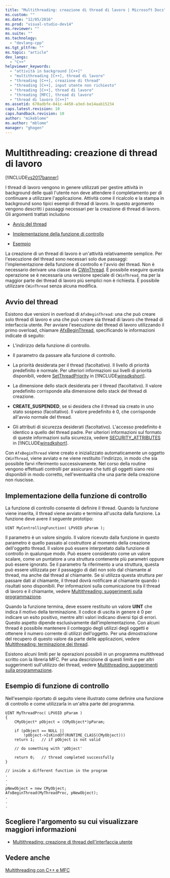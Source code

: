```yaml
---
title: "Multithreading: creazione di thread di lavoro | Microsoft Docs"
ms.custom: ""
ms.date: "12/05/2016"
ms.prod: "visual-studio-dev14"
ms.reviewer: ""
ms.suite: ""
ms.technology: 
  - "devlang-cpp"
ms.tgt_pltfrm: ""
ms.topic: "article"
dev_langs: 
  - "C++"
helpviewer_keywords: 
  - "attività in background [C++]"
  - "multithreading [C++], thread di lavoro"
  - "threading [C++], creazione di thread"
  - "threading [C++], input utente non richiesto"
  - "threading [C++], thread di lavoro"
  - "threading [MFC], thread di lavoro"
  - "thread di lavoro [C++]"
ms.assetid: 670adbfe-041c-4450-a3ed-be14aab15234
caps.latest.revision: 10
caps.handback.revision: 10
author: "mikeblome"
ms.author: "mblome"
manager: "ghogen"
---
```

# Multithreading: creazione di thread di lavoro
[!INCLUDE[vs2017banner](../../assembler/inline/includes/vs2017banner.md)]

I thread di lavoro vengono in genere utilizzati per gestire attività in background delle quali l'utente non deve attendere il completamento per di continuare a utilizzare l'applicazione.  Attività come il ricalcolo e la stampa in background sono tipici esempi di thread di lavoro.  In questo argomento vengono descritti i passaggi necessari per la creazione di thread di lavoro.  Gli argomenti trattati includono  
  
-   [Avvio del thread](#_core_starting_the_thread)  
  
-   [Implementazione della funzione di controllo](#_core_implementing_the_controlling_function)  
  
-   [Esempio](#_core_controlling_function_example)  
  
 La creazione di un thread di lavoro è un'attività relativamente semplice.  Per l'esecuzione del thread sono necessari solo due passaggi: l'implementazione della funzione di controllo e l'avvio del thread.  Non è necessario derivare una classe da [CWinThread](../../mfc/reference/cwinthread-class.md).  È possibile eseguire questa operazione se è necessaria una versione speciale di `CWinThread`, ma per la maggior parte dei thread di lavoro più semplici non è richiesta.  È possibile utilizzare `CWinThread` senza alcuna modifica.  
  
##  <a name="_core_starting_the_thread"></a> Avvio del thread  
 Esistono due versioni in overload di `AfxBeginThread`: una che può creare solo thread di lavoro e una che può creare sia thread di lavoro che thread di interfaccia utente.  Per avviare l'esecuzione del thread di lavoro utilizzando il primo overload, chiamare [AfxBeginThread](../Topic/AfxBeginThread.md), specificando le informazioni indicate di seguito:  
  
-   L'indirizzo della funzione di controllo.  
  
-   Il parametro da passare alla funzione di controllo.  
  
-   La priorità desiderata per il thread \(facoltativo\).  Il livello di priorità predefinito è normale.  Per ulteriori informazioni sui livelli di priorità disponibili, vedere [SetThreadPriority](http://msdn.microsoft.com/library/windows/desktop/ms686277) in [!INCLUDE[winsdkshort](../../atl/reference/includes/winsdkshort_md.md)].  
  
-   La dimensione dello stack desiderata per il thread \(facoltativo\).  Il valore predefinito corrisponde alla dimensione dello stack del thread di creazione.  
  
-   **CREATE\_SUSPENDED**, se si desidera che il thread sia creato in uno stato sospeso \(facoltativo\).  Il valore predefinito è 0, che corrisponde all'avvio normale del thread.  
  
-   Gli attributi di sicurezza desiderati \(facoltativo\).  L'accesso predefinito è identico a quello del thread padre.  Per ulteriori informazioni sul formato di queste informazioni sulla sicurezza, vedere [SECURITY\_ATTRIBUTES](http://msdn.microsoft.com/library/windows/desktop/aa379560) in [!INCLUDE[winsdkshort](../../atl/reference/includes/winsdkshort_md.md)].  
  
 Con `AfxBeginThread` viene creato e inizializzato automaticamente un oggetto `CWinThread`, viene avviato e ne viene restituito l'indirizzo, in modo che sia possibile farvi riferimento successivamente.  Nel corso della routine vengono effettuati controlli per assicurare che tutti gli oggetti siano resi disponibili in modo corretto, nell'eventualità che una parte della creazione non riuscisse.  
  
##  <a name="_core_implementing_the_controlling_function"></a> Implementazione della funzione di controllo  
 La funzione di controllo consente di definire il thread.  Quando la funzione viene inserita, il thread viene avviato e termina all'uscita dalla funzione.  La funzione deve avere il seguente prototipo:  
  
```  
UINT MyControllingFunction( LPVOID pParam );  
```  
  
 Il parametro è un valore singolo.  Il valore ricevuto dalla funzione in questo parametro è quello passato al costruttore al momento della creazione dell'oggetto thread.  Il valore può essere interpretato dalla funzione di controllo in qualunque modo.  Può essere considerato come un valore scalare, come un puntatore a una struttura contenente più parametri oppure può essere ignorato.  Se il parametro fa riferimento a una struttura, questa può essere utilizzata per il passaggio di dati non solo dal chiamante al thread, ma anche dal thread al chiamante.  Se si utilizza questa struttura per passare dati al chiamante, il thread dovrà notificare al chiamante quando i risultati sono disponibili.  Per informazioni sulla comunicazione tra il thread di lavoro e il chiamante, vedere [Multithreading: suggerimenti sulla programmazione](../../parallel/multithreading-programming-tips.md).  
  
 Quando la funzione termina, deve essere restituito un valore **UINT** che indica il motivo della terminazione.  Il codice di uscita in genere è 0 per indicare un esito positivo, mentre altri valori indicano diversi tipi di errori.  Questo aspetto dipende esclusivamente dall'implementazione.  Con alcuni thread è possibile mantenere il conteggio degli utilizzi degli oggetti e ottenere il numero corrente di utilizzi dell'oggetto.  Per una dimostrazione del recupero di questo valore da parte delle applicazioni, vedere [Multithreading: terminazione dei thread](../../parallel/multithreading-terminating-threads.md).  
  
 Esistono alcuni limiti per le operazioni possibili in un programma multithread scritto con la libreria MFC.  Per una descrizione di questi limiti e per altri suggerimenti sull'utilizzo dei thread, vedere [Multithreading: suggerimenti sulla programmazione](../../parallel/multithreading-programming-tips.md).  
  
##  <a name="_core_controlling_function_example"></a> Esempio di funzione di controllo  
 Nell'esempio riportato di seguito viene illustrato come definire una funzione di controllo e come utilizzarla in un'altra parte del programma.  
  
```  
UINT MyThreadProc( LPVOID pParam )  
{  
    CMyObject* pObject = (CMyObject*)pParam;  
  
    if (pObject == NULL ||  
        !pObject->IsKindOf(RUNTIME_CLASS(CMyObject)))  
    return 1;   // if pObject is not valid  
  
    // do something with 'pObject'  
  
    return 0;   // thread completed successfully  
}  
  
// inside a different function in the program  
.  
.  
.  
pNewObject = new CMyObject;  
AfxBeginThread(MyThreadProc, pNewObject);  
.  
.  
.  
```  
  
## Scegliere l'argomento su cui visualizzare maggiori informazioni  
  
-   [Multithreading: creazione di thread dell'interfaccia utente](../../parallel/multithreading-creating-user-interface-threads.md)  
  
## Vedere anche  
 [Multithreading con C\+\+ e MFC](../../parallel/multithreading-with-cpp-and-mfc.md)